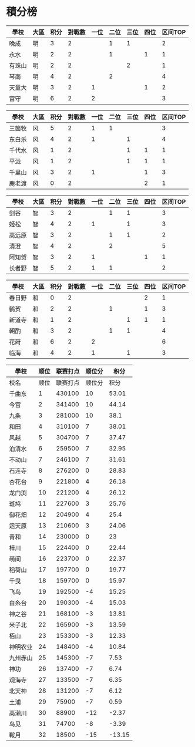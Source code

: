 # 積分榜

| 學校   | 大區 | 积分 | 對戰數 | 一位 | 二位 | 三位 | 四位 | 区间TOP |
| ------ | ---- | ---- | ------ | ---- | ---- | ---- | ---- | ------- |
| 晚成   | 明   | 3    | 2      |      | 1    | 1    |      | 2       |
| 永水   | 明   | 2    | 2      |      |1     |      | 1    | 1       |
| 有珠山 | 明   | 2    | 2      |      |      | 2    |      | 1       |
| 琴南   | 明   | 4    | 2      |      | 2    |      |      | 4       |
| 天童大 | 明   | 3    | 2      | 1     |      |      |  1   | 2       |
| 宫守   | 明   | 6    | 2      | 2    |      |      |      | 3       |

| 學校   | 大區 | 积分 | 對戰數 | 一位 | 二位 | 三位 | 四位 | 区间TOP |
| ------ | ---- | ---- | ------ | ---- | ---- | ---- | ---- | ------- |
| 三箇牧 | 风   | 5    | 2      | 1    |1     |      |      | 3       |
| 东白乐 | 风   | 4    | 2      | 1    |      | 1    |      | 4       |
| 千代水 | 风   | 1    | 2      |      |      | 1    | 1    | 1       |
| 平泷   | 风   | 1    | 2      |      |      |1     | 1    | 1       |
| 千里山 | 风   | 3    | 2      | 1    |      |      | 1    | 3       |
| 鹿老渡 | 风   | 0    | 2      |      |      |      | 2    | 1       |

| 學校   | 大區 | 积分 | 對戰數 | 一位 | 二位 | 三位 | 四位 | 区间TOP |
| ------ | ---- | ---- | ------ | ---- | ---- | ---- | ---- | ------- |
| 剑谷   | 智   | 3    | 2      |      | 1    | 1    |      | 3       |
| 姬松   | 智   | 4    | 2      | 1    |      | 1    |      | 3       |
| 高远原 | 智   | 3    | 2      |      | 1    | 1    |      | 2       |
| 清澄   | 智   | 4    | 2      |      | 2    |      |      | 5       |
| 阿知贺 | 智   | 3    | 2      | 1    |      |      | 1    | 1       |
| 长者野 | 智   | 5    | 2      | 1    | 1    |      |      |2       |

| 學校   | 大區 | 积分 | 對戰數 | 一位 | 二位 | 三位 | 四位 | 区间TOP |
| ------ | ---- | ---- | ------ | ---- | ---- | ---- | ---- | ------- |
| 春日野 | 和   | 0    | 2      |      |      |      | 2   | 1       |
| 鹤贺   | 和   | 2    | 2      |      | 1    |      | 1    | 3       |
| 新道寺 | 和   | 1    | 2      |      |      |1     | 1    | 1       |
| 朝酌   | 和   | 3    | 2      |      | 1    |1     |      | 4       |
| 花莳   | 和   | 6    | 2      | 2    |      |      |      | 6       |
| 临海   | 和   | 4    | 2      | 1    |      | 1    |      | 3       |

| 學校     | 顺位 | 联赛打点 | 顺位分 | 积分   |
| -------- | ---- | -------- | ------ | ------ |
|	校名	|	顺位	|	联赛打点	|	顺位分	|	积分	|
|	千曲东	|	1	|	430100	|	10	|	53.01	|
|	今宫	|	2	|	341400	|	10	|	44.14	|
|	九条	|	3	|	281000	|	10	|	38.1	|
|	和田	|	4	|	310100	|	7	|	38.01	|
|	风越	|	5	|	304700	|	7	|	37.47	|
|	泊清水	|	6	|	259500	|	7	|	32.95	|
|	不动山	|	7	|	246100	|	7	|	31.61	|
|	石连寺	|	8	|	276200	|	0	|	28.83	|
|	杏花台	|	9	|	221800	|	4	|	26.18	|
|	龙门渕	|	10	|	221200	|	4	|	26.12	|
|	斑鸠	|	11	|	227600	|	3	|	25.76	|
|	御花畑	|	12	|	204900	|	4	|	25.4	|
|	运天原	|	13	|	210600	|	3	|	24.06	|
|	青和	|	14	|	230000	|	0	|	23	|
|	梓川	|	15	|	224400	|	0	|	22.44	|
|	萌间	|	16	|	223700	|	0	|	22.37	|
|	稻荷山	|	17	|	197700	|	0	|	19.77	|
|	千曳	|	18	|	159700	|	0	|	15.97	|
|	飞鸟	|	19	|	192500	|	-4	|	15.25	|
|	白糸台	|	20	|	190300	|	-4	|	15.03	|
|	神之谷	|	21	|	168100	|	-3	|	13.81	|
|	米子北	|	22	|	165900	|	-3	|	13.59	|
|	栢山	|	23	|	153300	|	-3	|	12.33	|
|	神明农业	|	24	|	148400	|	-4	|	10.84	|
|	九州赤山	|	25	|	145300	|	-7	|	7.53	|
|	神功	|	26	|	137400	|	-7	|	6.74	|
|	观海寺	|	27	|	133500	|	-7	|	6.35	|
|	北天神	|	28	|	131200	|	-7	|	6.12	|
|	土浦	|	29	|	75900	|	-7	|	0.59	|
|	高濑川	|	30	|	88900	|	-12	|	-2.37	|
|	鸟见	|	31	|	74700	|	-8	|	-3.39	|
|	鞍月	|	32	|	18500	|	-15	|	-13.15	|


 
